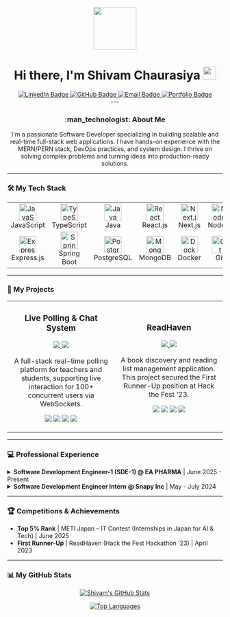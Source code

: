 <div id="header" align="center">
  <img src="https://media.giphy.com/media/M9gbBd9nbDrOTu1Mqx/giphy.gif" width="100"/>
  <h1>
    Hi there, I'm Shivam Chaurasiya
    <img src="https://emojis.slackmojis.com/emojis/images/1531849430/4246/blob-sunglasses.gif?1531849430" width="30"/>
  </h1>
  <div id="badges">
    <a href="https://www.linkedin.com/in/shivam--chaurasiya/" target="_blank">
      <img src="https://img.shields.io/badge/LinkedIn-0077B5?style=for-the-badge&logo=linkedin&logoColor=white" alt="LinkedIn Badge"/>
    </a>
    <a href="https://github.com/ShviamChaurasiya" target="_blank">
      <img src="https://img.shields.io/badge/GitHub-100000?style=for-the-badge&logo=github&logoColor=white" alt="GitHub Badge"/>
    </a>
    <a href="mailto:shivam1482@outlook.com">
      <img src="https://img.shields.io/badge/Outlook-0078D4?style=for-the-badge&logo=microsoft-outlook&logoColor=white" alt="Email Badge"/>
    </a>
    <a href="https://shivamchaurasiya.space/" target="_blank"> <img src="https://img.shields.io/badge/Portfolio-D44275?style=for-the-badge&logo=Plex&logoColor=white" alt="Portfolio Badge"/>
    </a>
  </div>
  ---
  <h3>
    :man_technologist: About Me
  </h3>
  <p>
    I'm a passionate Software Developer specializing in building scalable and real-time full-stack web applications. I have hands-on experience with the MERN/PERN stack, DevOps practices, and system design. I thrive on solving complex problems and turning ideas into production-ready solutions.
  </p>
</div>

---

### 🛠️ My Tech Stack

<table>
  <tr>
    <td align="center" width="16%">
      <img src="https://cdn.jsdelivr.net/gh/devicons/devicon/icons/javascript/javascript-original.svg" width="40" height="40" alt="JavaScript" />
      <br>JavaScript
    </td>
    <td align="center" width="16%">
      <img src="https://cdn.jsdelivr.net/gh/devicons/devicon/icons/typescript/typescript-original.svg" width="40" height="40" alt="TypeScript" />
      <br>TypeScript
    </td>
    <td align="center" width="16%">
      <img src="https://cdn.jsdelivr.net/gh/devicons/devicon/icons/java/java-original.svg" width="40" height="40" alt="Java" />
      <br>Java
    </td>
    <td align="center" width="16%">
      <img src="https://cdn.jsdelivr.net/gh/devicons/devicon/icons/react/react-original.svg" width="40" height="40" alt="React" />
      <br>React.js
    </td>
    <td align="center" width="16%">
      <img src="https://cdn.jsdelivr.net/gh/devicons/devicon/icons/nextjs/nextjs-original.svg" width="40" height="40" alt="Next.js" />
      <br>Next.js
    </td>
    <td align="center" width="16%">
      <img src="https://cdn.jsdelivr.net/gh/devicons/devicon/icons/nodejs/nodejs-original.svg" width="40" height="40" alt="Node.js" />
      <br>Node.js
    </td>
  </tr>
  <tr>
    <td align="center">
      <img src="https://cdn.jsdelivr.net/gh/devicons/devicon/icons/express/express-original.svg" width="40" height="40" alt="Express" />
      <br>Express.js
    </td>
    <td align="center">
      <img src="https://cdn.jsdelivr.net/gh/devicons/devicon/icons/spring/spring-original.svg" width="40" height="40" alt="Spring Boot" />
      <br>Spring Boot
    </td>
    <td align="center">
      <img src="https://cdn.jsdelivr.net/gh/devicons/devicon/icons/postgresql/postgresql-original.svg" width="40" height="40" alt="PostgreSQL" />
      <br>PostgreSQL
    </td>
    <td align="center">
      <img src="https://cdn.jsdelivr.net/gh/devicons/devicon/icons/mongodb/mongodb-original.svg" width="40" height="40" alt="MongoDB" />
      <br>MongoDB
    </td>
     <td align="center">
      <img src="https://cdn.jsdelivr.net/gh/devicons/devicon/icons/docker/docker-original.svg" width="40" height="40" alt="Docker" />
      <br>Docker
    </td>
    <td align="center">
      <img src="https://cdn.jsdelivr.net/gh/devicons/devicon/icons/git/git-original.svg" width="40" height="40" alt="Git" />
      <br>Git
    </td>
  </tr>
</table>

---

### 🚀 My Projects

<table>
<tr>
<td width="50%">
<h3 align="center">Live Polling & Chat System</h3>
<div align="center">
  <a href="https://live-polling.shivamchaurasiya.space/" target="_blank">
    <img src="https://img.shields.io/badge/Live_Demo-00A6ED?style=for-the-badge&logo=Vercel&logoColor=white" /> </a>
  <a href="https://github.com/ShviamChaurasiya/live-polling-frontend" target="_blank">
    <img src="https://img.shields.io/badge/GitHub-100000?style=for-the-badge&logo=github&logoColor=white" /> </a>
  <p>A full-stack real-time polling platform for teachers and students, supporting live interaction for 100+ concurrent users via WebSockets.</p>
  <p>
    <img src="https://img.shields.io/badge/React-20232A?style=for-the-badge&logo=react&logoColor=61DAFB" />
    <img src="https://img.shields.io/badge/Node.js-339933?style=for-the-badge&logo=nodedotjs&logoColor=white" />
    <img src="https://img.shields.io/badge/Socket.io-010101?style=for-the-badge&logo=socketdotio&logoColor=white" />
    <img src="https://img.shields.io/badge/PostgreSQL-316192?style=for-the-badge&logo=postgresql&logoColor=white" />
  </p>
</div>
</td>
<td width="50%">
<h3 align="center">ReadHaven</h3>
<div align="center">
  <a href="https://read-haven-frontend.vercel.app/" target="_blank">
    <img src="https://img.shields.io/badge/Live_Demo-000000?style=for-the-badge&logo=Vercel&logoColor=white" />
  </a>
  <a href="https://github.com/ShviamChaurasiya/ReadHavenFrontend" target="_blank">
    <img src="https://img.shields.io/badge/GitHub-100000?style=for-the-badge&logo=github&logoColor=white" />
  </a>
  <p>A book discovery and reading list management application. This project secured the First Runner-Up position at Hack the Fest '23.</p>
  <p>
    <img src="https://img.shields.io/badge/React-20232A?style=for-the-badge&logo=react&logoColor=61DAFB" />
    <img src="https://img.shields.io/badge/Node.js-339933?style=for-the-badge&logo=nodedotjs&logoColor=white" />
    <img src="https://img.shields.io/badge/Express.js-000000?style=for-the-badge&logo=express&logoColor=white" />
    <img src="https://img.shields.io/badge/Vercel-000000?style=for-the-badge&logo=vercel&logoColor=white" />
  </p>
</div>
</td>
</tr>
</table>

---

### 💻 Professional Experience

<details>
  <summary><b>Software Development Engineer-1 (SDE-1) @ EA PHARMA</b> | June 2025 - Present</summary>
  <ul>
    <li>Designed and developed responsive full-stack websites using React, Node.js, Express, and PostgreSQL.</li>
    <li>Managed end-to-end deployment on VPS, including domain setup, SSL, email configuration, and CI/CD pipelines.</li>
    <li>Collaborated with clients on planning and delivered production-ready solutions with post-launch support.</li>
  </ul>
</details>

<details>
  <summary><b>Software Development Engineer Intern @ Snapy Inc</b> | May - July 2024</summary>
  <ul>
    <li>Integrated OAuth 2.0, JWT, and Bcrypt.js for secure, token-based authentication, <b>reducing login time by 50%</b>.</li>
    <li>Optimized PostgreSQL queries and indexing, <b>lowering API failure rates by 35%</b>.</li>
    <li>Developed scalable RESTful APIs in Node.js and achieved <b>85%+ test coverage</b> with Jest.</li>
  </ul>
</details>

---

### 🏆 Competitions & Achievements

-   **Top 5% Rank** | METI Japan – IT Contest (Internships in Japan for AI & Tech) | June 2025
-   **First Runner-Up** | ReadHaven (Hack the Fest Hackathon '23) | April 2023

---

### 📊 My GitHub Stats

<p align="center">
  <a href="https://github.com/ShviamChaurasiya">
    <img align="center" src="https://github-readme-stats.vercel.app/api?username=ShviamChaurasiya&show_icons=true&theme=vapor&hide_border=true&include_all_commits=true" alt="Shivam's GitHub Stats" />
  </a>
</p>
<p align="center">
  <a href="https://github.com/ShviamChaurasiya">
    <img align="center" src="https://github-readme-stats.vercel.app/api/top-langs/?username=ShviamChaurasiya&layout=compact&theme=vapor&hide_border=true" alt="Top Languages" />
  </a>
</p>
